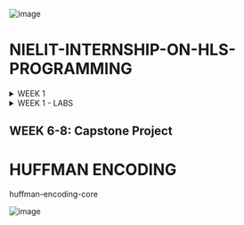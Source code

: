 ![image](https://github.com/AnoushkaTripathi/NIELIT-INTERNSHIP-ON-HLS-PROGRAMMING/assets/98522737/0532da74-92ae-4b9e-935b-68390bdacd12)

# NIELIT-INTERNSHIP-ON-HLS-PROGRAMMING


<details>

<summary> WEEK 1</summary>

# DAY 1 - Introduction to HLS programming

![image](https://github.com/AnoushkaTripathi/NIELIT-INTERNSHIP-ON-HLS-PROGRAMMING/assets/98522737/b5400a7f-5283-4e22-9c73-81e22c7296dc)

Applications of FPGA

![Screenshot 2024-06-06 164353vxvx](https://github.com/AnoushkaTripathi/NIELIT-INTERNSHIP-ON-HLS-PROGRAMMING/assets/98522737/326b3492-9bd2-487d-bddf-cbbb4b78f398)

FPGA Design Approach

![image](https://github.com/AnoushkaTripathi/NIELIT-INTERNSHIP-ON-HLS-PROGRAMMING/assets/98522737/95d75d24-ecc2-465d-bed3-0c0fa2635069)


![image](https://github.com/AnoushkaTripathi/NIELIT-INTERNSHIP-ON-HLS-PROGRAMMING/assets/98522737/706199ab-8905-46f1-9912-0f3f69819e73)



HLS in Industries
 - NVIDIA for designing embedded GPU
 - Google in building VP9 encoder/decoder
 - AMD in desigining Microprocessor
 - STM for H.265



Why do we need FPGA?

![image](https://github.com/AnoushkaTripathi/NIELIT-INTERNSHIP-ON-HLS-PROGRAMMING/assets/98522737/e9ac96b5-5bb7-4c79-bdc0-d3ae46ca7e62)


FPGA and CPU both can have logic synthesis

CPU have a OS on it whereas FPGA don't than why should we work with FPGA

FPGA Vs CPU

![image](https://github.com/AnoushkaTripathi/NIELIT-INTERNSHIP-ON-HLS-PROGRAMMING/assets/98522737/2a299adf-69f7-468f-bf91-59b1fe475903)

| FPGA | CPU | 
|----------|----------|
| Computing platform with no predefined hardware architecture,each C/C++ program we create have it's own optimized hardware architecture| CPUs are computing platform with fixed hardware architecture, generic to perform any logical algorithmic function as long as it is compiled into CPU instructions| 
|  Translate C functions into hardware block,that is why it can perform operations in parallel   | In CPU compiler translate c function to assembly language,sequential execution|
| Parallelism | Sequential execution |
![image](https://github.com/AnoushkaTripathi/NIELIT-INTERNSHIP-ON-HLS-PROGRAMMING/assets/98522737/509b3a9f-effb-441f-800f-6f88dfb3f8c3)


Computing Structure of CPU

 ![image](https://github.com/AnoushkaTripathi/NIELIT-INTERNSHIP-ON-HLS-PROGRAMMING/assets/98522737/94d767fb-62ff-4c1e-879d-7487481757c5)

![image](https://github.com/AnoushkaTripathi/NIELIT-INTERNSHIP-ON-HLS-PROGRAMMING/assets/98522737/def5c085-0ed6-4c28-aa13-5a3cb9b76983)

**FPGA computing structure**

![image](https://github.com/AnoushkaTripathi/NIELIT-INTERNSHIP-ON-HLS-PROGRAMMING/assets/98522737/f39c0553-7a34-4c7a-9722-cee2f2a8b368)


![image](https://github.com/AnoushkaTripathi/NIELIT-INTERNSHIP-ON-HLS-PROGRAMMING/assets/98522737/dd550fd3-7415-408b-b4e9-c9c3ec0af5fd)
 
 GPU also performs parallelism , but every application is not suitable for GPU

 # FPGA BASICS

 **FPGA Structure**

 ![image](https://github.com/AnoushkaTripathi/NIELIT-INTERNSHIP-ON-HLS-PROGRAMMING/assets/98522737/94d34fb8-d4d1-4c61-981d-2115e2bf1e1f)

## FPGA Application Layer and Configuration Layer

In FPGA (Field-Programmable Gate Array) design, understanding the application layer and configuration layer is essential. Let's explore these layers:

## 1. Application Layer

- **Purpose:**
  - The application layer represents the top-level functionality implemented on the FPGA.
  - It includes user-defined logic, custom IP cores, and specific algorithms.
  - Designers create and program this layer to perform specific tasks or computations.

## 2. Configuration Layer

- **Purpose:**
  - The configuration layer handles the initial setup of the FPGA.
  - It involves loading the configuration data into the FPGA's memory elements (such as SRAM cells or flash memory).
  - The configuration layer determines how the FPGA behaves during operation.
![image](https://github.com/AnoushkaTripathi/NIELIT-INTERNSHIP-ON-HLS-PROGRAMMING/assets/98522737/ead615e2-0ece-4001-8a89-66fe0264d99e)

An LUT (LookUp Table) in FPGA design is a fundamental building block. It can implement any Boolean function of N input variables. Essentially, an LUT acts as a truth table, defining how your combinatorial logic behaves. When an FPGA is configured, it fills in the LUT with output values, which are stored in SRAM bits. The same physical LUT can implement different logic functions by changing the LUT-Mask (the truth table). Think of LUTs as memory, where inputs serve as addresses, and outputs are the data stored in those addresses

# FPGA Design Flow and Basic Elements

## FPGA Design Flow

The FPGA (Field-Programmable Gate Array) design flow involves several critical steps to ensure the successful implementation of digital circuits. Below is an overview of the typical stages:

1. **Specification**: Define the requirements and functionality of the design.
2. **Design Entry**: Create the design using hardware description languages (HDL) such as VHDL or Verilog, or through schematic entry.
3. **Synthesis**: Convert the HDL code into a gate-level netlist.
4. **Implementation**: Map, place, and route the netlist onto the FPGA fabric. This involves:
   - **Mapping**: Assign logic to specific resources.
   - **Placement**: Determine the physical locations of logic blocks.
   - **Routing**: Establish the connections between the placed blocks.
5. **Simulation**: Verify the design functionality at various stages (pre-synthesis, post-synthesis, and post-implementation) using simulation tools.
6. **Configuration**: Program the FPGA with the final design using configuration files.
7. **Validation and Testing**: Test the programmed FPGA in the real hardware environment to ensure it meets the specified requirements.
   ![image](https://github.com/user-attachments/assets/0e8f9dcd-a684-4531-8507-9c577859f839)


## FPGA Basic Elements

FPGA consists of several fundamental components:

- **Logic Blocks**: The basic computational units, typically comprising lookup tables (LUTs), flip-flops, and multiplexers. They perform the primary logic functions.
- **Interconnects**: The routing resources that connect the logic blocks. They allow for complex signal routing within the FPGA.
- **I/O Blocks**: Interfaces that connect the internal FPGA logic to the external pins of the device. They manage input and output signals.
- **Clock Management**: Components like PLLs (Phase-Locked Loops) and MMCMs (Mixed-Mode Clock Managers) for clock distribution and timing management.
- **Embedded Memory**: Blocks of memory such as RAM and ROM within the FPGA for data storage and buffering.
- **DSP Blocks**: Dedicated blocks for digital signal processing tasks, offering efficient implementation of arithmetic operations.

![image](https://github.com/user-attachments/assets/433a6f87-1803-4076-a827-cf78efdb987d)

# LUT Example

A Look-Up Table (LUT) is a fundamental component in digital logic design, particularly in FPGAs (Field-Programmable Gate Arrays). It is used to implement combinational logic functions. The LUT works by mapping input combinations to their corresponding output values based on a pre-defined truth table.

## Understanding LUT with the Provided Example

### Given Logic Function
The logic function provided is:
\[ d = (\neg a \land b) \lor c \]
where `a`, `b`, and `c` are inputs, and `d` is the output.

### Truth Table
The truth table lists all possible combinations of inputs `a`, `b`, and `c`, and their corresponding output `d` based on the given logic function.

| a | b | c | d |
|---|---|---|---|
| 0 | 0 | 0 | 0 |
| 1 | 0 | 0 | 0 |
| 0 | 1 | 0 | 1 |
| 1 | 1 | 0 | 0 |
| 0 | 0 | 1 | 1 |
| 1 | 0 | 1 | 1 |
| 0 | 1 | 1 | 1 |
| 1 | 1 | 1 | 1 |

### LUT Implementation
A LUT can be visualized as a table that stores output values for each possible input combination. For a 3-input LUT (as in this example), there are \( 2^3 = 8 \) possible input combinations.

- **Inputs**: The inputs `a`, `b`, and `c` are fed into the LUT.
- **Output**: The LUT outputs the value `d` based on the combination of inputs.

## How LUT Works

### Inputs Mapping
- Each combination of inputs `(a, b, c)` is treated as an address to access a specific location in the LUT.
- For instance, if `a = 0`, `b = 0`, and `c = 0`, this combination points to the first row in the truth table, resulting in `d = 0`.

### Output Determination
- The LUT stores the output values for each input combination based on the truth table.
- When a specific combination of inputs is applied to the LUT, it outputs the pre-stored value for that combination.

## Example Walkthrough

- **Input Combination (0, 0, 0)**:
  - The combination `a = 0`, `b = 0`, `c = 0` corresponds to the first row in the truth table, giving `d = 0`.

- **Input Combination (0, 1, 0)**:
  - The combination `a = 0`, `b = 1`, `c = 0` corresponds to the third row in the truth table, giving `d = 1`.

- **Input Combination (1, 1, 1)**:
  - The combination `a = 1`, `b = 1`, `c = 1` corresponds to the last row in the truth table, giving `d = 1`.

![image](https://github.com/user-attachments/assets/eeae876c-3526-4118-b6bb-a26af6fede80)


- The diagram on the right shows a LUT with three inputs (`a`, `b`, `c`) and one output (`d`).
- The truth table on the left provides the mapping of inputs to the corresponding output values.
- When the inputs are applied to the LUT, it looks up the pre-stored value based on the input combination and produces the output.

# FPGA Architecture: Slices, Configuration Logic Block, and Overall FPGA Structure

This document provides an explanation of key components in FPGA architecture, focusing on slices, configuration logic blocks, and the overall FPGA structure. The images included illustrate these components in the context of Xilinx's 7 Series FPGAs.

## Slices

![image](https://github.com/user-attachments/assets/89ae7b94-8c41-401e-8ad2-91efbea21bbf)


A slice is a fundamental building block within an FPGA's Configurable Logic Block (CLB). Each slice contains multiple Look-Up Tables (LUTs), flip-flops, and multiplexers. These elements are used to implement combinational and sequential logic functions.

- **Components of a Slice**:
  - **LUTs (Look-Up Tables)**: Used for implementing combinational logic.
  - **Flip-Flops**: Used for storing state information and implementing sequential logic.
  - **Multiplexers**: Used for routing signals within the slice and to/from the CLB.

The image illustrates the internal structure of a slice, showing how these components are interconnected to form complex logic functions.

## Configuration Logic Block (CLB)

![image](https://github.com/user-attachments/assets/d8f1f495-1cec-4d30-9ba4-ffee76deb141)


A CLB is a larger building block within an FPGA that contains multiple slices. The CLB provides the necessary routing and switching logic to connect slices to each other and to other parts of the FPGA.

- **Components of a CLB**:
  - **Slices**: Each CLB contains multiple slices (usually two in Xilinx FPGAs).
  - **Switch Matrix**: Facilitates the routing of signals between slices and to/from other CLBs.
  - **CIN/COUT (Carry In/Carry Out)**: Used for implementing fast carry chains in arithmetic operations.

The image shows the structure of a CLB, highlighting its internal slices and the switch matrix used for routing signals.

## Overall FPGA Architecture

![image](https://github.com/user-attachments/assets/503766f1-6909-464c-8c7a-02347f6af7c6)


The overall FPGA architecture consists of an array of CLBs, each containing multiple slices. The CLBs are interconnected by a complex routing matrix, allowing for flexible signal routing and interconnection.

- **Components of FPGA Architecture**:
  - **CLBs (Configurable Logic Blocks)**: The primary building blocks containing slices.
  - **Switch Matrix**: Facilitates the routing of signals between CLBs.
  - **I/O Pads**: Used for interfacing the FPGA with external signals and devices.
  - **Wires**: Interconnect the CLBs and other components within the FPGA.
    ![image](https://github.com/user-attachments/assets/208302cc-f576-47a0-be2b-eddbe3b697cf)
High-Level Synthesis (HLS) involves two main tasks:

1. **Function Synthesis**:
   - **Objective**: Convert the software function into a hardware module.
   - **Process**: Translate the function body into hardware logic, optimizing for parallelism.
   - **Components**: Input ports (arguments), function body (logic), output ports (arguments).

2. **Interface Synthesis**:
   - **Objective**: Define the communication protocols for the hardware module.
   - **Process**: Create interfaces that handle the input/output ports, ensuring efficient data transfer and control.
   - **Considerations**: Bandwidth, throughput, and protocol adherence.
# Software/Hardware Analogy and High-Level Synthesis Tasks

This document explains the analogy between software functions and hardware modules, highlighting their differences and detailing the main tasks in High-Level Synthesis (HLS).

## Software/Hardware Analogy

![image](https://github.com/user-attachments/assets/9d17666c-967f-4426-841d-c6c77eeb2a72)
The analogy between software functions and hardware modules can be understood as follows:

- **Software Function**:
  - **Input Arguments**: Variables passed to the function.
  - **Function Body**: The main logic of the function.
  - **Output Arguments**: Variables returned by the function.

- **Hardware Modules**:
  - **Input Ports**: Equivalent to input arguments in software.
  - **Hardware Body**: The core logic of the hardware module.
  - **Output Ports**: Equivalent to output arguments in software.

The image illustrates how a software function can be mapped to a hardware module, showing the correspondence between input/output arguments and ports, as well as the function body and hardware body.

## Software/Hardware Analogy - Differences


![image](https://github.com/user-attachments/assets/46303aed-6627-4290-9cc6-dd2f60dc4bbe)



Despite the analogy, there are key differences between software functions and hardware modules:

- **Execution Model**:
  - **Software Function**: Sequential execution.
  - **Hardware Modules**: Fully parallel execution, leveraging the intrinsic parallelism of electronic circuits.

- **Memory Access**:
  - **Software Function**: Easy memory access, often abstracted away by the programming environment.
  - **Hardware Modules**: Complicated memory access, requiring explicit control and design.

- **Control and Controller**:
  - **Software**: Relies on the underlying cash and controller mechanisms of the processor.
  - **Hardware**: Needs explicit design of control mechanisms to manage data flow and operations.

The image highlights these differences, showing the sequential nature of software execution versus the parallel nature of hardware execution, as well as the differences in memory access complexity.

## Two Main HLS Tasks
![image](https://github.com/user-attachments/assets/b9c9b609-c37a-450c-84b4-2c7c7d0cf4ed)


High-Level Synthesis (HLS) involves two main tasks:

1. **Function Synthesis**:
   - **Objective**: Convert the software function into a hardware module.
   - **Process**: Translate the function body into hardware logic, optimizing for parallelism.
   - **Components**: Input ports (arguments), function body (logic), output ports (arguments).

2. **Interface Synthesis**:
   - **Objective**: Define the communication protocols for the hardware module.
   - **Process**: Create interfaces that handle the input/output ports, ensuring efficient data transfer and control.
   - **Considerations**: Bandwidth, throughput, and protocol adherence.


</details>

<details>

<summary> WEEK 1 - LABS </summary>
![image](https://github.com/AnoushkaTripathi/NIELIT-INTERNSHIP-ON-HLS-PROGRAMMING/assets/98522737/e07e5535-fd47-4664-bf6f-9d3208b19945)


![image](https://github.com/AnoushkaTripathi/NIELIT-INTERNSHIP-ON-HLS-PROGRAMMING/assets/98522737/57d7e14b-b268-4ba8-b032-daae47cb5fdd)

![image](https://github.com/AnoushkaTripathi/NIELIT-INTERNSHIP-ON-HLS-PROGRAMMING/assets/98522737/c9a9598a-c95f-406d-b241-e9e20d9defdc)

![image](https://github.com/AnoushkaTripathi/NIELIT-INTERNSHIP-ON-HLS-PROGRAMMING/assets/98522737/e2c80ae6-4889-451a-aff4-27d2c04cce33)


![image](https://github.com/AnoushkaTripathi/NIELIT-INTERNSHIP-ON-HLS-PROGRAMMING/assets/98522737/93451a76-de08-413a-b699-0118c683c54f)


![image](https://github.com/AnoushkaTripathi/NIELIT-INTERNSHIP-ON-HLS-PROGRAMMING/assets/98522737/164b7bcd-f664-4d29-86f0-3437f87ccf88)


![image](https://github.com/AnoushkaTripathi/NIELIT-INTERNSHIP-ON-HLS-PROGRAMMING/assets/98522737/486cdc68-fc24-4a80-9eba-11816896c7bc)


![image](https://github.com/AnoushkaTripathi/NIELIT-INTERNSHIP-ON-HLS-PROGRAMMING/assets/98522737/803b9864-b875-4870-835e-1aeabfc15405)

![Screenshot 2024-06-30 112316](https://github.com/AnoushkaTripathi/NIELIT-INTERNSHIP-ON-HLS-PROGRAMMING/assets/98522737/d6cb09fc-11d1-4ffd-a39d-89a75af78a4f)



![image](https://github.com/AnoushkaTripathi/NIELIT-INTERNSHIP-ON-HLS-PROGRAMMING/assets/98522737/6294f38a-b210-4653-bd6f-f51d5eb99f74)



</details>

## WEEK 6-8: Capstone Project

# HUFFMAN ENCODING

  huffman-encoding-core
  
![image](https://github.com/user-attachments/assets/e1074bd7-1a4d-4123-a4dd-7dfb1ef2576f)

